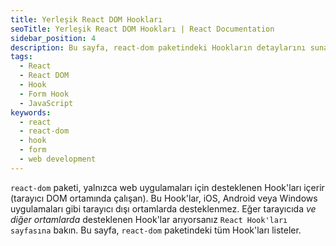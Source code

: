 ```yaml
---
title: Yerleşik React DOM Hookları
seoTitle: Yerleşik React DOM Hookları | React Documentation
sidebar_position: 4
description: Bu sayfa, react-dom paketindeki Hookların detaylarını sunar. Tarayıcı ortamında çalışma esası ile formları yönetmek için kullanabileceğiniz araçları kapsar.
tags: 
  - React
  - React DOM
  - Hook
  - Form Hook
  - JavaScript
keywords: 
  - react
  - react-dom
  - hook
  - form
  - web development
---
```

`react-dom` paketi, yalnızca web uygulamaları için desteklenen Hook'ları içerir (tarayıcı DOM ortamında çalışan). Bu Hook'lar, iOS, Android veya Windows uygulamaları gibi tarayıcı dışı ortamlarda desteklenmez. Eğer tarayıcıda *ve diğer ortamlarda* desteklenen Hook'lar arıyorsanız `React Hook'ları sayfasına` bakın. Bu sayfa, `react-dom` paketindeki tüm Hook'ları listeler.